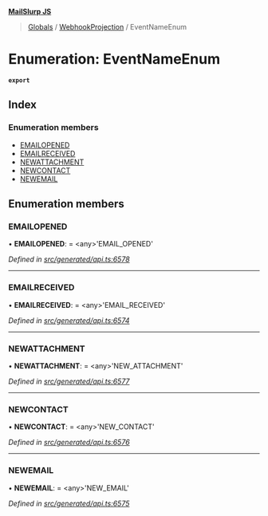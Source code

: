**[MailSlurp JS](../README.md)**

> [Globals](../README.md) / [WebhookProjection](../modules/webhookprojection.md) / EventNameEnum

# Enumeration: EventNameEnum

**`export`** 

## Index

### Enumeration members

* [EMAILOPENED](webhookprojection.eventnameenum.md#emailopened)
* [EMAILRECEIVED](webhookprojection.eventnameenum.md#emailreceived)
* [NEWATTACHMENT](webhookprojection.eventnameenum.md#newattachment)
* [NEWCONTACT](webhookprojection.eventnameenum.md#newcontact)
* [NEWEMAIL](webhookprojection.eventnameenum.md#newemail)

## Enumeration members

### EMAILOPENED

•  **EMAILOPENED**:  = \<any>'EMAIL\_OPENED'

*Defined in [src/generated/api.ts:6578](https://github.com/mailslurp/mailslurp-client/blob/98c6efc/src/generated/api.ts#L6578)*

___

### EMAILRECEIVED

•  **EMAILRECEIVED**:  = \<any>'EMAIL\_RECEIVED'

*Defined in [src/generated/api.ts:6574](https://github.com/mailslurp/mailslurp-client/blob/98c6efc/src/generated/api.ts#L6574)*

___

### NEWATTACHMENT

•  **NEWATTACHMENT**:  = \<any>'NEW\_ATTACHMENT'

*Defined in [src/generated/api.ts:6577](https://github.com/mailslurp/mailslurp-client/blob/98c6efc/src/generated/api.ts#L6577)*

___

### NEWCONTACT

•  **NEWCONTACT**:  = \<any>'NEW\_CONTACT'

*Defined in [src/generated/api.ts:6576](https://github.com/mailslurp/mailslurp-client/blob/98c6efc/src/generated/api.ts#L6576)*

___

### NEWEMAIL

•  **NEWEMAIL**:  = \<any>'NEW\_EMAIL'

*Defined in [src/generated/api.ts:6575](https://github.com/mailslurp/mailslurp-client/blob/98c6efc/src/generated/api.ts#L6575)*
